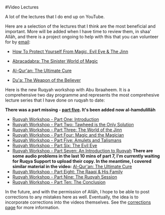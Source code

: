 [title: Muhammad Tim Humble's Video Lectures - muhammadtim.com]:/
[menu: Videos]:/
[menu-locgroup: primary]:/
[order: 4]:/

#Video Lectures

A lot of the lectures that I do end up on YouTube. 

Here are a selection of the lectures that I think are the most beneficial and important. More will be added when I have time to review them, in shaa' Allāh, and there is a project ongoing to help with this that you can volunteer for by [email](/email):

* [How To Protect Yourself From Magic, Evil Eye & The Jinn](http://youtu.be/-6J8me0RjYY)

* [Abracadabra: The Sinister World of Magic](http://youtu.be/an0BUey2eKM)

* [Al-Qur'an: The Ultimate Cure](http://youtu.be/p1zLqbVk9EE)

* [Du'a: The Weapon of the Believer](http://youtu.be/UYgBOpHtqzE)

<a id="training" name="training" style="color: inherit; text-decoration: inherit;">Here</a> is the new Ruqyah workshop with Abu Ibraaheem. It is a comprehensive two day programme and represents the most comprehesive lecture series that I have done on ruqyah to date:

**There was a part missing - [part five](http://www.youtube.com/watch?v=kXm6LFaTKX8&feature=c4-overview&list=UUXwQCBzDSa1wlj36I2x4BFQ). It's been added now al-hamdulillāh**

* [Ruqyah Workshop - Part One: Introduction](http://www.youtube.com/watch?v=r2GjxuAaamc)
* [Ruqyah Workshop - Part Two: Tawheed is the Only Solution](http://www.youtube.com/watch?v=zZUERpYaXJU)
* [Ruqyah Workshop - Part Three: The World of the Jinn](http://www.youtube.com/watch?v=Wys88S3VQG4)
* [Ruqyah Workshop - Part Four: Magic and the Magician](http://www.youtube.com/watch?v=RBpy-kfg6Kg)
* [Ruqyah Workshop - Part Five: Amulets and Talismans](http://www.youtube.com/watch?v=kXm6LFaTKX8&feature=c4-overview&list=UUXwQCBzDSa1wlj36I2x4BFQ)
* [Ruqyah Workshop - Part Six: The Evil Eye](http://www.youtube.com/watch?v=nDSvkNuh5uo)
* [Ruqyah Workshop - Part Seven: An Introduction to Ruqyah](http://www.youtube.com/watch?v=xJki92e5ex0)
**There are some audio problems in the last 10 mins of part 7, I'm currently waiting for Ruqya Support to upload their copy. In the meantime, I covered similar material in the video:** [Al-Qur'an: The Ultimate Cure](http://youtu.be/p1zLqbVk9EE)
* [Ruqyah Workshop - Part Eight: The Raaqi & His Family](http://www.youtube.com/watch?v=Huz_ts9SpcE)
* [Ruqyah Workshop - Part Nine: The Ruqyah Session](http://www.youtube.com/watch?v=6vJNq_KiHwY)
* [Ruqyah Workshop - Part Ten: The Conclusion](http://www.youtube.com/watch?v=OmJQw161R1k)

In the future, and with the permission of Allāh, I hope to be able to post corrections to any mistakes here as well. Eventually, the idea is to incorporate corrections into the videos themselves. See the [corrections page](/corrections) for more information.